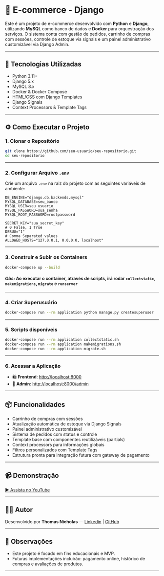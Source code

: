 # 🛒 E-commerce - Django

Este é um projeto de e-commerce desenvolvido com **Python** e **Django**, utilizando **MySQL** como banco de dados e **Docker** para orquestração dos serviços. O sistema conta com gestão de pedidos, carrinho de compras com sessões, controle de estoque via signals e um painel administrativo customizável via Django Admin.

---

## 🚀 Tecnologias Utilizadas

- Python 3.11+
- Django 5.x
- MySQL 8.x
- Docker & Docker Compose
- HTML/CSS com Django Templates
- Django Signals
- Context Processors & Template Tags

---

## ⚙️ Como Executar o Projeto

### 1. Clonar o Repositório

```bash
git clone https://github.com/seu-usuario/seu-repositorio.git
cd seu-repositorio
```

---

### 2. Configurar Arquivo `.env`

Crie um arquivo `.env` na raiz do projeto com as seguintes variáveis de ambiente:

```env
DB_ENGINE="django.db.backends.mysql"
MYSQL_DATABASE=seu_banco
MYSQL_USER=seu_usuario
MYSQL_PASSWORD=sua_senha
MYSQL_ROOT_PASSWORD=rootpassword

SECRET_KEY="sua_secret_key"
# 0 False, 1 True
DEBUG="1"
# Comma Separated values
ALLOWED_HOSTS="127.0.0.1, 0.0.0.0, localhost"
```

---

### 3. Construir e Subir os Containers

```bash
docker-compose up --build
```

#### *Obs:* Ao executar o container, através de scripts, irá rodar `collectstatic`, `makemigrations`, `migrate` e `runserver`
---

### 4. Criar Superusuário

```bash
docker-compose run --rm application python manage.py createsuperuser
```

---

### 5. Scripts disponíveis

```bash
docker-compose run --rm application collectstatic.sh
docker-compose run --rm application makemigrations.sh
docker-compose run --rm application migrate.sh
```

---

### 6. Acessar a Aplicação

- 🛍️ **Frontend**: [http://localhost:8000](http://localhost:8000)
- 🔐 **Admin**: [http://localhost:8000/admin](http://localhost:8000/admin)

---

## 📦 Funcionalidades

- Carrinho de compras com sessões
- Atualização automática de estoque via Django Signals
- Painel administrativo customizável
- Sistema de pedidos com status e controle
- Template base com componentes reutilizáveis (partials)
- Context processors para informações globais
- Filtros personalizados com Template Tags
- Estrutura pronta para integração futura com gateway de pagamento

---

## 📹 Demonstração

[▶️ Assista no YouTube](https://youtu.be/CKzkPdsArB4)

---

## 👨‍💻 Autor

Desenvolvido por **Thomas Nicholas** — [Linkedin](https://www.linkedin.com/in/thomaas-nicholas/) | [GitHub](https://github.com/ThomasNicholas21)

---

## 🐳 Observações

- Este projeto é focado em fins educacionais e MVP.
- Futuras implementações incluirão: pagamento online, histórico de compras e avaliações de produtos.

---

